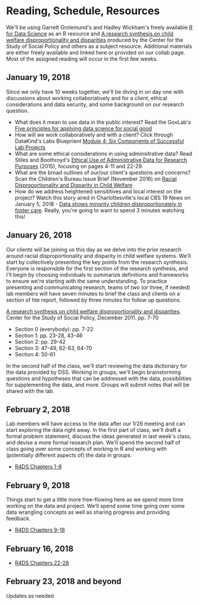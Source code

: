 # Reading, Schedule, Resources 

We'll be using Garrett Grolemund's and Hadley Wickham's freely available [R for Data Science](http://r4ds.had.co.nz/) as an R resource and [A research synthesis on child welfare disproportionality and disparities](https://www.cssp.org/publications/child-welfare/alliance/Disparities-and-Disproportionality-in-Child-Welfare_An-Analysis-of-the-Research-December-2011.pdf) produced by the Center for the Study of Social Policy and others as a subject resource. Additional materials are either freely available and linked here or provided on our collab page. Most of the assigned reading will occur in the first few weeks.

## January 19, 2018
Since we only have 10 weeks together, we'll be diving in on day one with discussions about working collaboriatively and for a client, ethical considerations and data security, and some background on our research question. 

* What does it mean to use data in the public interest? Read the GovLab's [Five principles for applying data science for social good](http://thegovlab.org/five-principles-for-applying-data-science-for-social-good/)
* How will we work collaboratively and with a client? Click through DataKind's Labs Blueprient [Module 4: Six Components of Successful Lab Projects](http://www.datakind.org/blog/introducing-our-new-labs-blueprint)
* What are some ethical considerations in using adminsitrative data? Read Stiles and Boothroyd's [Ethical Use of Administrative Data for Research Purposes](https://www.aisp.upenn.edu/wp-content/uploads/2015/09/0033_12_SP2_Ethical_Admin_Data_001.pdf) (2015), focusing on pages 4-11 and 22-29.
* What are the broad outlines of our/our client's questions and concerns? Scan the Children's Bureau Issue Brief (November 2016) on [Racial Disproportionality and Disparity in Child Welfare](https://www.childwelfare.gov/pubPDFs/racial_disproportionality.pdf)
* How do we address heightened sensititives and local interest on the project? Watch this story aired in Charlottesville's local CBS 19 News on January 5, 2018 - [Data shows minority children disproportionately in foster care](http://www.newsplex.com/content/news/Data-shows-minority-children-disproportionately-in-foster-care-468157653.html). Really, you're going to want to spend 3 minutes watching this!

## January 26, 2018
Our clients will be joining us this day as we delve into the prior research around racial disproportionality and disparity in child welfare systems. We'll start by collectively presenting the key points from the research synthesis. Everyone is responsible for the first section of the research synthesis, and I'll begin by choosing individuals to summarize definitions and frameworks to ensure we're starting with the same understanding. To practice presenting and communicating research, teams of two (or three, if needed) lab members will have seven minutes to brief the class and clients on a section of hte report, followed by three minutes for follow up questions. 

[A research synthesis on child welfare disproportionality and disparities](https://www.cssp.org/publications/child-welfare/alliance/Disparities-and-Disproportionality-in-Child-Welfare_An-Analysis-of-the-Research-December-2011.pdf). Center for the Study of Social Policy, December 2011. pp. 7-70
* Section 0 (everybody): pp. 7-22
* Section 1: pp. 23-28, 43-46
* Section 2: pp. 29-42 
* Section 3: 47-49, 62-63, 64-70 
* Section 4: 50-61 

In the second half of the class, we'll start reviewing the data dictionary for the data provided by DSS. Working in groups, we'll begin brainstorming questions and hypotheses that can be addressed with the data, possibliities for supplementing the data, and more. Groups will submit notes that will be shared with the lab.

## February 2, 2018
Lab members will have access to the data after our 1/26 meeting and can start exploring the data right away. In the first part of class, we'll draft a formal problem statement, discuss the ideas generated in last week's class, and devise a more formal research plan. We'll spend the second half of class going over some concepts of working in R and working with (potentially different aspects of) the data in groups.
* [R4DS Chapters 1-8](http://r4ds.had.co.nz/introduction.html)

## February 9, 2018
Things start to get a little more free-flowing here as we spend more time working on the data and project. We'll spend some time going over some data wrangling concepts as well as sharing progress and providing feedback.
* [R4DS Chapters 9-18](http://r4ds.had.co.nz/wrangle-intro.html)

## February 16, 2018
* [R4DS Chapters 22-28](http://r4ds.had.co.nz/model-intro.html)

## February 23, 2018 and beyond
Updates as needed
